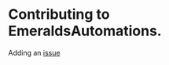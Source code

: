 # Contributing to EmeraldsAutomations.  
Adding an [issue](https://github.com/The-Fourth-Wall/EmeraldsAutomations/issues)
